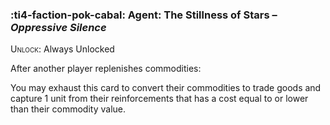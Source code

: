 ### :ti4-faction-pok-cabal: **Agent**: The Stillness of Stars – _Oppressive Silence_

<span style="font-variant:small-caps;">Unlock</span>: Always Unlocked

After another player replenishes commodities:

You may exhaust this card to convert their commodities to trade goods and capture 1 unit from their reinforcements that has a cost equal to or lower than their commodity value.
